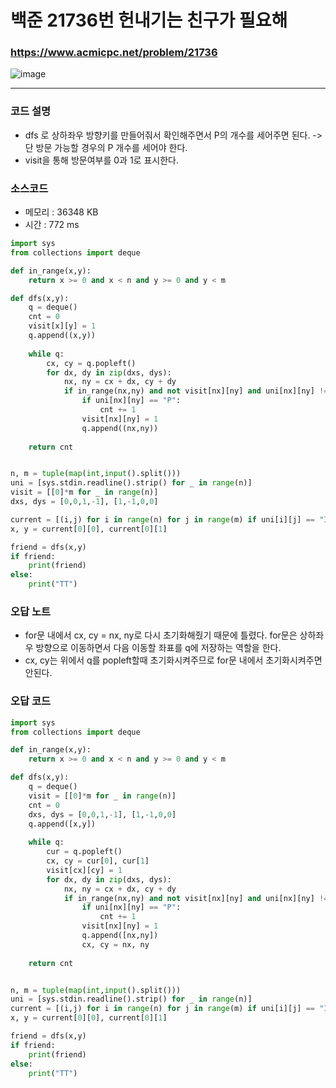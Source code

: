 백준 21736번 헌내기는 친구가 필요해
===================================

### <https://www.acmicpc.net/problem/21736>
![image](https://user-images.githubusercontent.com/83554018/154441881-3cc8d17d-444c-401f-b15c-e7fa1eed4c8d.png)

<hr>

### 코드 설명
+ dfs 로 상하좌우 방향키를 만들어줘서 확인해주면서 P의 개수를 세어주면 된다. -> 단 방문 가능할 경우의 P 개수를 세어야 한다.
+ visit을 통해 방문여부를 0과 1로 표시한다.

### 소스코드
+ 메모리 : 36348 KB
+ 시간 : 772 ms
```python
import sys
from collections import deque

def in_range(x,y):
	return x >= 0 and x < n and y >= 0 and y < m

def dfs(x,y):
	q = deque()
	cnt = 0
	visit[x][y] = 1
	q.append((x,y))
	
	while q:
		cx, cy = q.popleft()
		for dx, dy in zip(dxs, dys):
			nx, ny = cx + dx, cy + dy
			if in_range(nx,ny) and not visit[nx][ny] and uni[nx][ny] != "X":
				if uni[nx][ny] == "P":
					cnt += 1
				visit[nx][ny] = 1
				q.append((nx,ny))
	
	return cnt	


n, m = tuple(map(int,input().split()))
uni = [sys.stdin.readline().strip() for _ in range(n)]
visit = [[0]*m for _ in range(n)]
dxs, dys = [0,0,1,-1], [1,-1,0,0]

current = [(i,j) for i in range(n) for j in range(m) if uni[i][j] == "I"]
x, y = current[0][0], current[0][1]

friend = dfs(x,y)
if friend:
	print(friend)
else:
	print("TT")
```

### 오답 노트
+ for문 내에서 cx, cy = nx, ny로 다시 초기화해줬기 때문에 틀렸다. for문은 상하좌우 방향으로 이동하면서 다음 이동할 좌표를 q에 저장하는 역할을 한다.
+ cx, cy는 위에서 q를 popleft할때 초기화시켜주므로 for문 내에서 초기화시켜주면 안된다.


### 오답 코드
```python
import sys
from collections import deque

def in_range(x,y):
	return x >= 0 and x < n and y >= 0 and y < m

def dfs(x,y):
	q = deque()
	visit = [[0]*m for _ in range(n)]
	cnt = 0
	dxs, dys = [0,0,1,-1], [1,-1,0,0]
	q.append([x,y])
	
	while q:
		cur = q.popleft()
		cx, cy = cur[0], cur[1]
		visit[cx][cy] = 1
		for dx, dy in zip(dxs, dys):
			nx, ny = cx + dx, cy + dy
			if in_range(nx,ny) and not visit[nx][ny] and uni[nx][ny] != "X":
				if uni[nx][ny] == "P":
					cnt += 1
				visit[nx][ny] = 1
				q.append([nx,ny])
				cx, cy = nx, ny
	
	return cnt	


n, m = tuple(map(int,input().split()))
uni = [sys.stdin.readline().strip() for _ in range(n)]
current = [(i,j) for i in range(n) for j in range(m) if uni[i][j] == "I"]
x, y = current[0][0], current[0][1]

friend = dfs(x,y)
if friend:
	print(friend)
else:
	print("TT")
```
